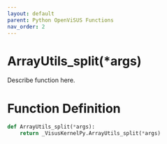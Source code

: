 ```yaml
---
layout: default
parent: Python OpenViSUS Functions
nav_order: 2
---
```


# ArrayUtils_split(*args)

Describe function here.

# Function Definition

```python
def ArrayUtils_split(*args):
    return _VisusKernelPy.ArrayUtils_split(*args)
```